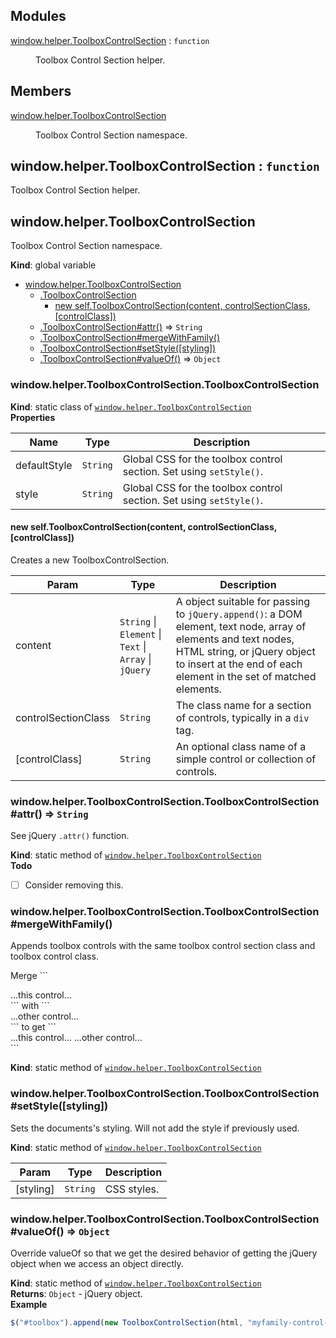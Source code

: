 ## Modules

<dl>
<dt><a href="#module_window.helper.ToolboxControlSection">window.helper.ToolboxControlSection</a> : <code>function</code></dt>
<dd><p>Toolbox Control Section helper.</p>
</dd>
</dl>

## Members

<dl>
<dt><a href="#window.helper.ToolboxControlSection(2)">window.helper.ToolboxControlSection</a></dt>
<dd><p>Toolbox Control Section namespace.</p>
</dd>
</dl>

<a name="module_window.helper.ToolboxControlSection"></a>

## window.helper.ToolboxControlSection : <code>function</code>
Toolbox Control Section helper.

<a name="window.helper.ToolboxControlSection(2)"></a>

## window.helper.ToolboxControlSection
Toolbox Control Section namespace.

**Kind**: global variable  

* [window.helper.ToolboxControlSection](#window.helper.ToolboxControlSection(2))
    * [.ToolboxControlSection](#window.helper.ToolboxControlSection(2).ToolboxControlSection)
        * [new self.ToolboxControlSection(content, controlSectionClass, [controlClass])](#new_window.helper.ToolboxControlSection(2).ToolboxControlSection_new)
    * [.ToolboxControlSection#attr()](#window.helper.ToolboxControlSection(2).ToolboxControlSection+attr) ⇒ <code>String</code>
    * [.ToolboxControlSection#mergeWithFamily()](#window.helper.ToolboxControlSection(2).ToolboxControlSection+mergeWithFamily)
    * [.ToolboxControlSection#setStyle([styling])](#window.helper.ToolboxControlSection(2).ToolboxControlSection+setStyle)
    * [.ToolboxControlSection#valueOf()](#window.helper.ToolboxControlSection(2).ToolboxControlSection+valueOf) ⇒ <code>Object</code>

<a name="window.helper.ToolboxControlSection(2).ToolboxControlSection"></a>

### window.helper.ToolboxControlSection.ToolboxControlSection
**Kind**: static class of <code>[window.helper.ToolboxControlSection](#window.helper.ToolboxControlSection(2))</code>  
**Properties**

| Name | Type | Description |
| --- | --- | --- |
| defaultStyle | <code>String</code> | Global CSS for the toolbox control section.  Set  using `setStyle()`. |
| style | <code>String</code> | Global CSS for the toolbox control section.  Set  using `setStyle()`. |

<a name="new_window.helper.ToolboxControlSection(2).ToolboxControlSection_new"></a>

#### new self.ToolboxControlSection(content, controlSectionClass, [controlClass])
Creates a new ToolboxControlSection.


| Param | Type | Description |
| --- | --- | --- |
| content | <code>String</code> &#124; <code>Element</code> &#124; <code>Text</code> &#124; <code>Array</code> &#124; <code>jQuery</code> | A object suitable for passing to `jQuery.append()`: a 	DOM element, text node, array of elements and text nodes, HTML string, or jQuery object to insert at the end of 	each element in the set of matched elements. |
| controlSectionClass | <code>String</code> | The class name for a section of controls, typically in a `div` tag. |
| [controlClass] | <code>String</code> | An optional class name of a simple control or collection of controls. |

<a name="window.helper.ToolboxControlSection(2).ToolboxControlSection+attr"></a>

### window.helper.ToolboxControlSection.ToolboxControlSection#attr() ⇒ <code>String</code>
See jQuery `.attr()` function.

**Kind**: static method of <code>[window.helper.ToolboxControlSection](#window.helper.ToolboxControlSection(2))</code>  
**Todo**

- [ ] Consider removing this.

<a name="window.helper.ToolboxControlSection(2).ToolboxControlSection+mergeWithFamily"></a>

### window.helper.ToolboxControlSection.ToolboxControlSection#mergeWithFamily()
Appends toolbox controls with the same toolbox control section class and toolbox control class.<p>Merge```<div class="myControlFamily">   ...this control...</div>```with```<div class="myControlFamily">   ...other control...</div>```to get```<div class="myControlFamily">   ...this control...   ...other control...</div>```

**Kind**: static method of <code>[window.helper.ToolboxControlSection](#window.helper.ToolboxControlSection(2))</code>  
<a name="window.helper.ToolboxControlSection(2).ToolboxControlSection+setStyle"></a>

### window.helper.ToolboxControlSection.ToolboxControlSection#setStyle([styling])
Sets the documents's styling.  Will not add the style if previously used.

**Kind**: static method of <code>[window.helper.ToolboxControlSection](#window.helper.ToolboxControlSection(2))</code>  

| Param | Type | Description |
| --- | --- | --- |
| [styling] | <code>String</code> | CSS styles. |

<a name="window.helper.ToolboxControlSection(2).ToolboxControlSection+valueOf"></a>

### window.helper.ToolboxControlSection.ToolboxControlSection#valueOf() ⇒ <code>Object</code>
Override valueOf so that we get the desired behavior of getting the jQuery object when we access an objectdirectly.

**Kind**: static method of <code>[window.helper.ToolboxControlSection](#window.helper.ToolboxControlSection(2))</code>  
**Returns**: <code>Object</code> - jQuery object.  
**Example**  
```js
$("#toolbox").append(new ToolboxControlSection(html, "myfamily-control-section", "myfamily-control").mergeWithFamily();
```
